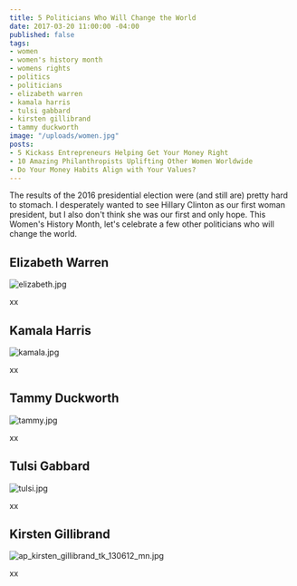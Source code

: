 ```yaml
---
title: 5 Politicians Who Will Change the World
date: 2017-03-20 11:00:00 -04:00
published: false
tags:
- women
- women's history month
- womens rights
- politics
- politicians
- elizabeth warren
- kamala harris
- tulsi gabbard
- kirsten gillibrand
- tammy duckworth
image: "/uploads/women.jpg"
posts:
- 5 Kickass Entrepreneurs Helping Get Your Money Right
- 10 Amazing Philanthropists Uplifting Other Women Worldwide
- Do Your Money Habits Align with Your Values?
---
```


The results of the 2016 presidential election were (and still are) pretty hard to stomach. I desperately wanted to see Hillary Clinton as our first woman president, but I also don't think she was our first and only hope. This Women's History Month, let's celebrate a few other politicians who will change the world.

## Elizabeth Warren

![elizabeth.jpg](/uploads/elizabeth.jpg)

xx

## Kamala Harris

![kamala.jpg](/uploads/kamala.jpg)

xx

## Tammy Duckworth

![tammy.jpg](/uploads/tammy.jpg)

xx

## Tulsi Gabbard

![tulsi.jpg](/uploads/tulsi.jpg)

xx

## Kirsten Gillibrand

![ap_kirsten_gillibrand_tk_130612_mn.jpg](/uploads/ap_kirsten_gillibrand_tk_130612_mn.jpg)

xx